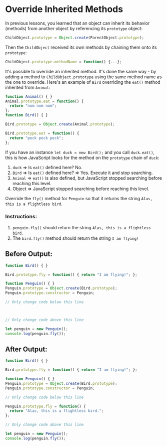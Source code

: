 # Override Inherited Methods

In previous lessons, you learned that an object can inherit its behavior (methods) from another object by referencing its `prototype` object:

```javascript
ChildObject.prototype = Object.create(ParentObject.prototype);
```

Then the `ChildObject` received its own methods by chaining them onto its `prototype`:

```javascript
ChildObject.prototype.methodName = function() {...};
```

It's possible to override an inherited method. It's done the same way - by adding a method to `ChildObject.prototype` using the same method name as the one to override. Here's an example of `Bird` overriding the `eat()` method inherited from `Animal`:

```javascript
function Animal() { }
Animal.prototype.eat = function() {
  return "nom nom nom";
};
function Bird() { }

Bird.prototype = Object.create(Animal.prototype);

Bird.prototype.eat = function() {
  return "peck peck peck";
};
```

If you have an instance `let duck = new Bird();` and you call `duck.eat()`, this is how JavaScript looks for the method on the `prototype` chain of `duck`:

1. `duck` => Is `eat()` defined here? No.
2. `Bird` => Is `eat()` defined here? => Yes. Execute it and stop searching.
3. `Animal` => `eat()` is also defined, but JavaScript stopped searching before reaching this level.
4. Object => JavaScript stopped searching before reaching this level.

Override the `fly()` method for `Penguin` so that it returns the string `Alas, this is a flightless bird`.

### Instructions:
1. `penguin.fly()` should return the string `Alas, this is a flightless bird`.
2. The `bird.fly()` method should return the string `I am flying!`

## Before Output:
```javascript
function Bird() { }

Bird.prototype.fly = function() { return "I am flying!"; };

function Penguin() { }
Penguin.prototype = Object.create(Bird.prototype);
Penguin.prototype.constructor = Penguin;

// Only change code below this line



// Only change code above this line

let penguin = new Penguin();
console.log(penguin.fly());
```

## After Output:
```javascript
function Bird() { }

Bird.prototype.fly = function() { return "I am flying!"; };

function Penguin() { }
Penguin.prototype = Object.create(Bird.prototype);
Penguin.prototype.constructor = Penguin;

// Only change code below this line

Penguin.prototype.fly = function() {
  return "Alas, this is a flightless bird.";
};

// Only change code above this line

let penguin = new Penguin();
console.log(penguin.fly());
```
